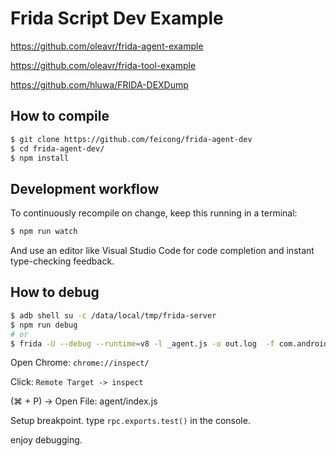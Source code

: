 # Frida Script Dev Example

https://github.com/oleavr/frida-agent-example

https://github.com/oleavr/frida-tool-example

https://github.com/hluwa/FRIDA-DEXDump

## How to compile

```bash
$ git clone https://github.com/feicong/frida-agent-dev
$ cd frida-agent-dev/
$ npm install
```

## Development workflow

To continuously recompile on change, keep this running in a terminal:

```bash
$ npm run watch
```

And use an editor like Visual Studio Code for code completion and instant
type-checking feedback.

## How to debug

```bash
$ adb shell su -c /data/local/tmp/frida-server
$ npm run debug
# or
$ frida -U --debug --runtime=v8 -l _agent.js -o out.log  -f com.android.settings
```

Open Chrome: ```chrome://inspect/```

Click: ```Remote Target -> inspect```

(⌘ + P) -> Open File: agent/index.js

Setup breakpoint. type ```rpc.exports.test()``` in the console.

enjoy debugging.

